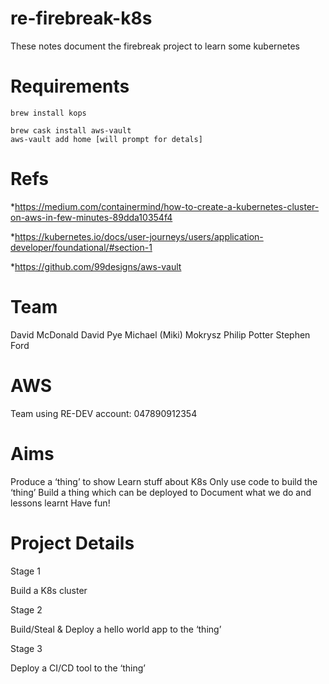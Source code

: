 # re-firebreak-k8s

These notes document the firebreak project to learn some kubernetes


# Requirements

```brew install kops```

```
brew cask install aws-vault
aws-vault add home [will prompt for detals]
```


# Refs
*https://medium.com/containermind/how-to-create-a-kubernetes-cluster-on-aws-in-few-minutes-89dda10354f4

*https://kubernetes.io/docs/user-journeys/users/application-developer/foundational/#section-1

*https://github.com/99designs/aws-vault


# Team

David McDonald
David Pye
Michael (Miki) Mokrysz
Philip Potter
Stephen Ford


# AWS
Team using RE-DEV account: 047890912354


# Aims

Produce a ‘thing’ to show
Learn stuff about K8s
Only use code to build the ‘thing’
Build a thing which can be deployed to
Document what we do and lessons learnt
Have fun!


# Project Details

Stage 1

Build a K8s cluster

Stage 2

Build/Steal & Deploy a hello world app to the ‘thing’

Stage 3

Deploy a CI/CD tool to the ‘thing’


